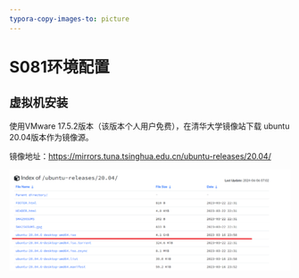 ```yaml
---
typora-copy-images-to: picture
---
```


# S081环境配置

## 虚拟机安装

使用VMware 17.5.2版本（该版本个人用户免费），在清华大学镜像站下载 ubuntu 20.04版本作为镜像源。

镜像地址：https://mirrors.tuna.tsinghua.edu.cn/ubuntu-releases/20.04/

![1717643297989](./picture/1717643297989.png)

